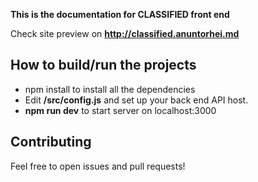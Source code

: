 **This is the documentation for CLASSIFIED front end**

Check site preview on **http://classified.anuntorhei.md**

## How to build/run the projects

* npm install to install all the dependencies
* Edit **/src/config.js** and set up your back end API host.
* **npm run dev** to start server on localhost:3000

## Contributing

Feel free to open issues and pull requests!
